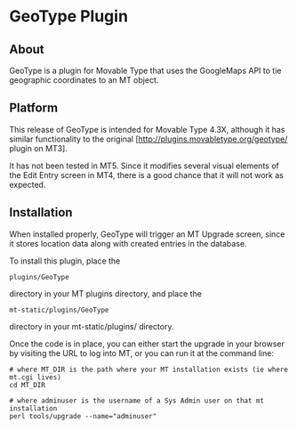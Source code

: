 # GeoType Plugin

## About
GeoType is a plugin for Movable Type that uses the GoogleMaps API to tie geographic coordinates to an MT object.

## Platform
This release of GeoType is intended for Movable Type 4.3X, although it has similar functionality to the original [http://plugins.movabletype.org/geotype/ plugin on MT3].  

It has not been tested in MT5. Since it modifies several visual elements of the Edit Entry screen in MT4, there is a good chance that it will not work as expected.

## Installation
When installed properly, GeoType will trigger an MT Upgrade screen, since it stores location data along with created entries in the database.

To install this plugin, place the

	plugins/GeoType

directory in your MT plugins directory, and place the

    mt-static/plugins/GeoType

directory in your mt-static/plugins/ directory.

Once the code is in place, you can either start the upgrade in your browser by visiting the URL to log into MT, or you can run it at the command line:

    # where MT_DIR is the path where your MT installation exists (ie where mt.cgi lives)
    cd MT_DIR 
  
    # where adminuser is the username of a Sys Admin user on that mt installation
    perl tools/upgrade --name="adminuser"

